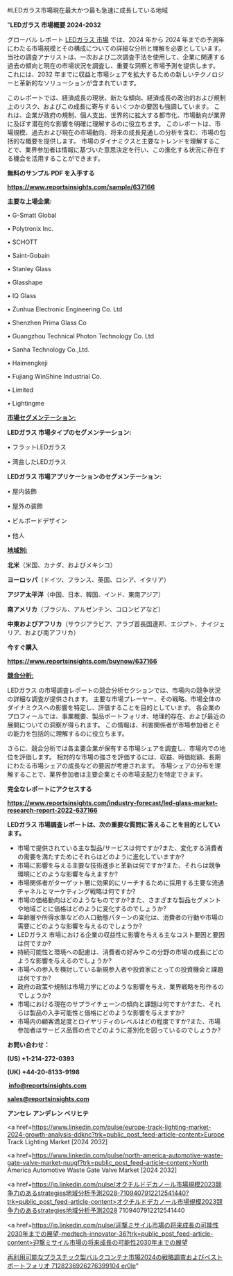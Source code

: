 #LEDガラス市場現在最大かつ最も急速に成長している地域

"<strong>LEDガラス 市場概要 2024-2032</strong>

グローバル レポート <a href=https://www.reportsinsights.com/sample/637166>LEDガラス 市場</a> では、2024 年から 2024 年までの予測年にわたる市場規模とその構成についての詳細な分析と理解を必要としています。 当社の調査アナリストは、一次および二次調査手法を使用して、企業に関連する過去の傾向と現在の市場状況を調査し、重要な洞察と市場予測を提供します。 これには、2032 年までに収益と市場シェアを拡大​​するための新しいテクノロジーと革新的なソリューションが含まれています。

このレポートでは、経済成長の現状、新たな傾向、経済成長の政治的および規制上のリスク、およびこの成長に寄与するいくつかの要因も強調しています。 これは、企業が政府の規制、個人支出、世界的に拡大する都市化、市場動向が業界に及ぼす潜在的な影響を明確に理解するのに役立ちます。 このレポートは、市場規模、過去および現在の市場動向、将来の成長見通しの分析を含む、市場の包括的な概要を提供します。 市場のダイナミクスと主要なトレンドを理解することで、業界参加者は情報に基づいた意思決定を行い、この進化する状況に存在する機会を活用することができます。

<strong><b>無料のサンプル PDF を入手する</b></strong>

<a href=https://www.reportsinsights.com/sample/637166><strong><u>https://www.reportsinsights.com/sample/637166</u></strong></a>

<strong>主要な上場企業:</strong>

• G-Smatt Global

• Polytronix Inc.

• SCHOTT

• Saint-Gobain

• Stanley Glass

• Glasshape

• IQ Glass

• Zunhua Electronic Engineering Co. Ltd

• Shenzhen Prima Glass Co

• Guangzhou Technical Photon Technology Co. Ltd

• Sanha Technology Co.,Ltd.

• Haimengkeji

• Fujiang WinShine Industrial Co.

• Limited

• Lightingme

<strong><u>市場セグメンテーション</u></strong><strong><u>:</u></strong>

<strong>LEDガラス 市場タイプのセグメンテーション:</strong>

• フラットLEDガラス

• 湾曲したLEDガラス

<strong>LEDガラス 市場アプリケーションのセグメンテーション:</strong>

• 屋内装飾

• 屋外の装飾

• ビルボードデザイン

• 他人

<strong><u>地域別</u></strong><strong><u>:</u></strong>

<strong>北米</strong>（米国、カナダ、およびメキシコ）

<strong>ヨーロッパ</strong>（ドイツ、フランス、英国、ロシア、イタリア）

<strong>アジア太平洋</strong>（中国、日本、韓国、インド、東南アジア）

<strong>南アメリカ</strong>（ブラジル、アルゼンチン、コロンビアなど）

<strong>中東およびアフリカ</strong>（サウジアラビア、アラブ首長国連邦、エジプト、ナイジェリア、および南アフリカ）

<strong>今すぐ購入</strong>

<a href=https://www.reportsinsights.com/buynow/637166><strong><u>https://www.reportsinsights.com/buynow/637166</u></strong></a>

<strong><u>競合分析:</u></strong>

LEDガラス の市場調査レポートの競合分析セクションでは、市場内の競争状況の詳細な調査が提供されます。 主要な市場プレーヤー、その戦略、市場全体のダイナミクスへの影響を特定し、評価することを目的としています。 各企業のプロフィールでは、事業概要、製品ポートフォリオ、地理的存在、および最近の展開についての洞察が得られます。 この情報は、利害関係者が市場参加者とその能力を包括的に理解するのに役立ちます。

さらに、競合分析では各主要企業が保有する市場シェアを調査し、市場内での地位を評価します。 相対的な市場の強さを評価するには、収益、時価総額、長期にわたる市場シェアの成長などの要因が考慮されます。 市場シェアの分布を理解することで、業界参加者は主要企業とその市場支配力を特定できます。

<strong>完全なレポートにアクセスする</strong>

<a href=https://www.reportsinsights.com/industry-forecast/led-glass-market-research-report-2022-637166><strong><u><b>https://www.reportsinsights.com/industry-forecast/led-glass-market-research-report-2022-637166</b></u></strong></a>

<strong><b>LEDガラス 市場調査レポートは、次の重要な質問に答えることを目的としています。</b></strong>
<ul>
  <li>市場で提供されている主な製品/サービスは何ですか?また、変化する消費者の需要を満たすためにそれらはどのように進化していますか?</li>
  <li>市場に影響を与える主要な技術進歩と革新は何ですか?また、それらは競争環境にどのような影響を与えますか?</li>
  <li>市場関係者がターゲット層に効果的にリーチするために採用する主要な流通チャネルとマーケティング戦略は何ですか?</li>
  <li>市場の価格動向はどのようなものですか?また、さまざまな製品セグメントや地域ごとに価格はどのように変化するのでしょうか?</li>
  <li>年齢層や所得水準などの人口動態パターンの変化は、消費者の行動や市場の需要にどのような影響を与えるのでしょうか?</li>
  <li>LEDガラス 市場における企業の収益性に影響を与える主なコスト要因と要因は何ですか?</li>
  <li>持続可能性と環境への配慮は、消費者の好みやこの分野の市場の成長にどのような影響を与えるのでしょうか?</li>
  <li>市場への参入を検討している新規参入者や投資家にとっての投資機会と課題は何ですか?</li>
  <li>政府の政策や規制は市場力学にどのような影響を与え、業界戦略を形作るのでしょうか?</li>
  <li>市場における現在のサプライチェーンの傾向と課題は何ですか?また、それらは製品の入手可能性と価格にどのような影響を与えますか?</li>
  <li>市場内の顧客満足度とロイヤリティのレベルはどの程度ですか?また、市場参加者はサービス品質の点でどのように差別化を図っているのでしょうか?</li>
</ul>
<strong>お問い合わせ：</strong>

<strong>(US) +1-214-272-0393</strong>

<strong>(UK) +44-20-8133-9198</strong>

<strong> </strong><a href=info@reportsinsights.com><strong><u>info@reportsinsights.com</u></strong></a>

<a href=sales@reportsinsights.com><strong><u>sales@reportsinsights.com</u></strong></a>

<strong>アンセレ アンデレン ベリヒテ</strong>

<a href=https://www.linkedin.com/pulse/europe-track-lighting-market-2024-growth-analysis-ddknc?trk=public_post_feed-article-content>Europe Track Lighting Market [2024 2032]</a>

<a href=https://www.linkedin.com/pulse/north-america-automotive-waste-gate-valve-market-nuugf?trk=public_post_feed-article-content>North America Automotive Waste Gate Valve Market [2024 2032]</a>

<a href=https://jp.linkedin.com/pulse/オクチルドデカノール市場規模2023競争力のあるstrategies地域分析予測2028-7109407912212541440?trk=public_post_feed-article-content>オクチルドデカノール市場規模2023競争力のあるstrategies地域分析予測2028 7109407912212541440</a>

<a href=https://jp.linkedin.com/pulse/迎撃ミサイル市場の将来成長の可能性2030年までの展望-medtech-innovator-36?trk=public_post_feed-article-content>迎撃ミサイル市場の将来成長の可能性2030年までの展望</a>

<a href=https://www.linkedin.com/pulse/再利用可能なプラスチック製バルクコンテナ市場2024の戦略調査およびベストポートフォリオ-7128236926276399104-er0le/>再利用可能なプラスチック製バルクコンテナ市場2024の戦略調査およびベストポートフォリオ 7128236926276399104 er0le</a>"
